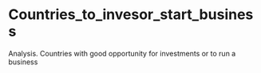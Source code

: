 # Countries_to_invesor_start_business
Analysis. Countries with good opportunity for investments or to run a business
